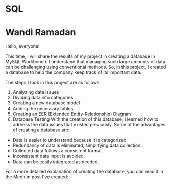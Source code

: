 # SQL
# Wandi Ramadan
Hello, everyone!

This time, I will share the results of my project in creating a database in MySQL Workbench. I understand that managing such large amounts of data can be challenging using conventional methods. So, in this project, I created a database to help the company keep track of its important data.

The steps I took in this project are as follows:
1. Analyzing data issues
2. Dividing data into categories
3. Creating a new database model
4. Adding the necessary tables
5. Creating an EER (Extended Entity-Relationship) Diagram
6. Database Testing
With the creation of this database, I learned how to address the data issues that existed previously. Some of the advantages of creating a database are:
- Data is easier to understand because it is categorized
- Redundancy of data is eliminated, simplifying data collection.
- Collected data follows a consistent format.
- Inconsistent data input is avoided.
- Data can be easily integrated as needed.

For a more detailed explanation of creating the database, you can read it in the Medium post I've created:
